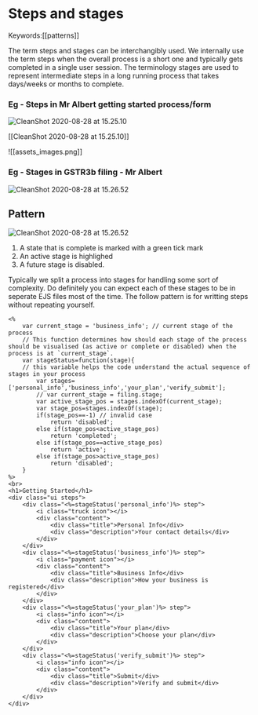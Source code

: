 # Steps and stages 
Keywords:[[patterns]]

The term steps and stages can be interchangibly used. We internally use the term steps when the overall process is a short one and typically gets completed in a single user session. The terminology stages are used to represent intermediate steps in a long running process that takes days/weeks or months to complete. 



### Eg - Steps in Mr Albert getting started process/form

![CleanShot 2020-08-28 at 15.25.10](/Users/alex/ec2code/switchless/docs/docs/files/steps_in_getting_started_mralbert.png)

[[CleanShot 2020-08-28 at 15.25.10]]

![[assets_images.png]]

### Eg - Stages in GSTR3b filing - Mr Albert

![CleanShot 2020-08-28 at 15.26.52](/Users/alex/ec2code/switchless/docs/docs/files/stages_in_gstr3b.png)

## Pattern
![CleanShot 2020-08-28 at 15.26.52](/Users/alex/ec2code/switchless/docs/docs/files/stages_pattern.png)

1. A state that is complete is marked with a green tick mark
2. An active stage is highlighed 
3. A future stage is disabled. 



Typically we split a process into stages for handling some sort of complexity. Do definitely you can expect each of these stages to be in seperate EJS files most of the time. The follow pattern is for writting steps without repeating yourself. 

```ejs
<%
	var current_stage = 'business_info'; // current stage of the process 
	// This function determines how should each stage of the process should be visualised (as active or complete or disabled) when the 	 process is at `current_stage`. 
	var stageStatus=function(stage){ 
    // this variable helps the code understand the actual sequence of stages in your process
		var stages=['personal_info','business_info','your_plan','verify_submit'];
		// var current_stage = filing.stage;
		var active_stage_pos = stages.indexOf(current_stage); 
		var stage_pos=stages.indexOf(stage);
		if(stage_pos==-1) // invalid case
			return 'disabled';
		else if(stage_pos<active_stage_pos)
			return 'completed';
		else if(stage_pos==active_stage_pos)
			return 'active';
		else if(stage_pos>active_stage_pos)
			return 'disabled';
	}
%>
<br>
<h1>Getting Started</h1>
<div class="ui steps">
	<div class="<%=stageStatus('personal_info')%> step">
		<i class="truck icon"></i>
		<div class="content">
			<div class="title">Personal Info</div>
			<div class="description">Your contact details</div>
		</div>
	</div>
	<div class="<%=stageStatus('business_info')%> step">
		<i class="payment icon"></i>
		<div class="content">
			<div class="title">Business Info</div>
			<div class="description">How your business is registered</div>
		</div>
	</div>
	<div class="<%=stageStatus('your_plan')%> step">
		<i class="info icon"></i>
		<div class="content">
			<div class="title">Your plan</div>
			<div class="description">Choose your plan</div>
		</div>
	</div>
	<div class="<%=stageStatus('verify_submit')%> step">
		<i class="info icon"></i>
		<div class="content">
			<div class="title">Submit</div>
			<div class="description">Verify and submit</div>
		</div>
	</div>
</div>
```


